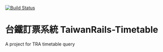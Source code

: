 [![Build Status](https://travis-ci.org/leVirve/TaiwanRails-Timetable.svg?branch=master)](https://travis-ci.org/leVirve/TaiwanRails-Timetable)

# 台鐵訂票系統 TaiwanRails-Timetable

A project for TRA timetable query
